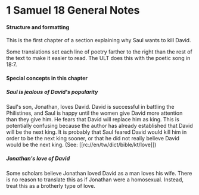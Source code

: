 # 1 Samuel 18 General Notes

#### Structure and formatting

This is the first chapter of a section explaining why Saul wants to kill David.

Some translations set each line of poetry farther to the right than the rest of the text to make it easier to read. The ULT does this with the poetic song in 18:7.

#### Special concepts in this chapter

##### Saul is jealous of David's popularity
Saul's son, Jonathan, loves David. David is successful in battling the Philistines, and Saul is happy until the women give David more attention than they give him. He fears that David will replace him as king. This is potentially confusing because the author has already established that David will be the next king. It is probably that Saul feared David would kill him in order to be the next king sooner, or that he did not really believe David would be the next king. (See: [[rc://en/tw/dict/bible/kt/love]])

##### Jonathan's love of David
Some scholars believe Jonathan loved David as a man loves his wife. There is no reason to translate this as if Jonathan were a homosexual. Instead, treat this as a brotherly type of love.
